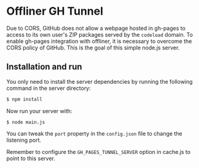 # Offliner GH Tunnel
Due to CORS, GitHub does not allow a webpage hosted in gh-pages to access to its own user's ZIP packages served by the `codeload` domain. To enable gh-pages integration with offliner, it is necessary to overcome the CORS policy of GitHub. This is the goal of this simple node.js server.

## Installation and run

You only need to install the server dependencies by running the following command in the server directory:

```bash
$ npm install
```

Now run your server with:

```
$ node main.js
```

You can tweak the `port` property in the `config.json` file to change the listening port.

Remember to configure the `GH_PAGES_TUNNEL_SERVER` option in cache.js to point to this server.
